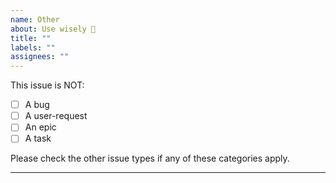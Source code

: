 ```yaml
---
name: Other
about: Use wisely 🧐
title: ""
labels: ""
assignees: ""
---
```

<!-- Please complete this checklist before proceeding -->

This issue is NOT:

- [ ]  A bug
- [ ]  A user-request
- [ ]  An epic
- [ ]  A task

Please check the other issue types if any of these categories apply.

-----

<!-- Type below this line -->